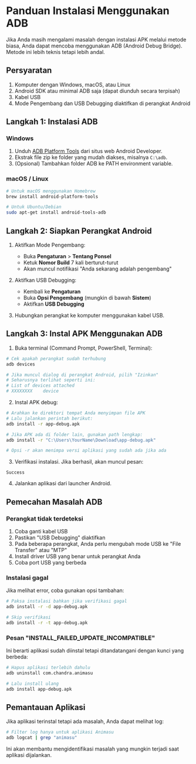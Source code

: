 # Panduan Instalasi Menggunakan ADB

Jika Anda masih mengalami masalah dengan instalasi APK melalui metode biasa, Anda dapat mencoba menggunakan ADB (Android Debug Bridge). Metode ini lebih teknis tetapi lebih andal.

## Persyaratan

1. Komputer dengan Windows, macOS, atau Linux
2. Android SDK atau minimal ADB saja (dapat diunduh secara terpisah)
3. Kabel USB
4. Mode Pengembang dan USB Debugging diaktifkan di perangkat Android

## Langkah 1: Instalasi ADB

### Windows

1. Unduh [ADB Platform Tools](https://developer.android.com/tools/releases/platform-tools) dari situs web Android Developer.
2. Ekstrak file zip ke folder yang mudah diakses, misalnya `C:\adb`.
3. (Opsional) Tambahkan folder ADB ke PATH environment variable.

### macOS / Linux

```bash
# Untuk macOS menggunakan Homebrew
brew install android-platform-tools

# Untuk Ubuntu/Debian
sudo apt-get install android-tools-adb
```

## Langkah 2: Siapkan Perangkat Android

1. Aktifkan Mode Pengembang:

   - Buka **Pengaturan** > **Tentang Ponsel**
   - Ketuk **Nomor Build** 7 kali berturut-turut
   - Akan muncul notifikasi "Anda sekarang adalah pengembang"

2. Aktifkan USB Debugging:

   - Kembali ke **Pengaturan**
   - Buka **Opsi Pengembang** (mungkin di bawah **Sistem**)
   - Aktifkan **USB Debugging**

3. Hubungkan perangkat ke komputer menggunakan kabel USB.

## Langkah 3: Instal APK Menggunakan ADB

1. Buka terminal (Command Prompt, PowerShell, Terminal):

```bash
# Cek apakah perangkat sudah terhubung
adb devices

# Jika muncul dialog di perangkat Android, pilih "Izinkan"
# Seharusnya terlihat seperti ini:
# List of devices attached
# XXXXXXXX    device
```

2. Instal APK debug:

```bash
# Arahkan ke direktori tempat Anda menyimpan file APK
# Lalu jalankan perintah berikut:
adb install -r app-debug.apk

# Jika APK ada di folder lain, gunakan path lengkap:
adb install -r "C:\Users\YourName\Download\app-debug.apk"

# Opsi -r akan menimpa versi aplikasi yang sudah ada jika ada
```

3. Verifikasi instalasi. Jika berhasil, akan muncul pesan:

```
Success
```

4. Jalankan aplikasi dari launcher Android.

## Pemecahan Masalah ADB

### Perangkat tidak terdeteksi

1. Coba ganti kabel USB
2. Pastikan "USB Debugging" diaktifkan
3. Pada beberapa perangkat, Anda perlu mengubah mode USB ke "File Transfer" atau "MTP"
4. Install driver USB yang benar untuk perangkat Anda
5. Coba port USB yang berbeda

### Instalasi gagal

Jika melihat error, coba gunakan opsi tambahan:

```bash
# Paksa instalasi bahkan jika verifikasi gagal
adb install -r -d app-debug.apk

# Skip verifikasi
adb install -r -t app-debug.apk
```

### Pesan "INSTALL_FAILED_UPDATE_INCOMPATIBLE"

Ini berarti aplikasi sudah diinstal tetapi ditandatangani dengan kunci yang berbeda:

```bash
# Hapus aplikasi terlebih dahulu
adb uninstall com.chandra.animasu

# Lalu install ulang
adb install app-debug.apk
```

## Pemantauan Aplikasi

Jika aplikasi terinstal tetapi ada masalah, Anda dapat melihat log:

```bash
# Filter log hanya untuk aplikasi Animasu
adb logcat | grep "animasu"
```

Ini akan membantu mengidentifikasi masalah yang mungkin terjadi saat aplikasi dijalankan.
